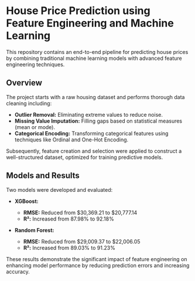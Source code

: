 # House Price Prediction using Feature Engineering and Machine Learning

This repository contains an end-to-end pipeline for predicting house prices by combining traditional machine learning models with advanced feature engineering techniques.

## Overview

The project starts with a raw housing dataset and performs thorough data cleaning including:
- **Outlier Removal:** Eliminating extreme values to reduce noise.
- **Missing Value Imputation:** Filling gaps based on statistical measures (mean or mode).
- **Categorical Encoding:** Transforming categorical features using techniques like Ordinal and One-Hot Encoding.

Subsequently, feature creation and selection were applied to construct a well-structured dataset, optimized for training predictive models.

## Models and Results

Two models were developed and evaluated:

- **XGBoost:**  
  - **RMSE:** Reduced from \$30,369.21 to \$20,777.14  
  - **R²:** Increased from 87.98% to 92.18%

- **Random Forest:**  
  - **RMSE:** Reduced from \$29,009.37 to \$22,006.05  
  - **R²:** Increased from 89.03% to 91.23%

These results demonstrate the significant impact of feature engineering on enhancing model performance by reducing prediction errors and increasing accuracy.



